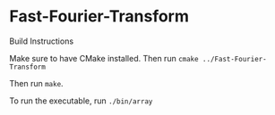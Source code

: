 # Fast-Fourier-Transform

Build Instructions

Make sure to have CMake installed. Then run ```cmake ../Fast-Fourier-Transform```

Then run ```make```. 

To run the executable, run ```./bin/array```
